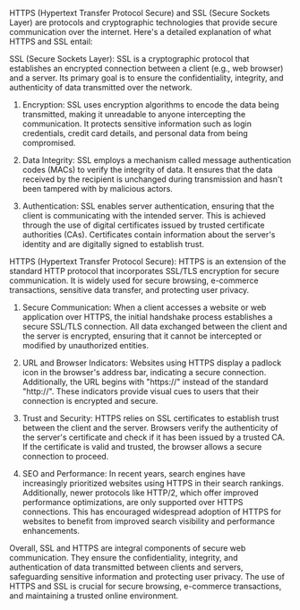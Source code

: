 HTTPS (Hypertext Transfer Protocol Secure) and SSL (Secure Sockets Layer) are protocols and cryptographic technologies that provide secure communication over the internet. Here's a detailed explanation of what HTTPS and SSL entail:

SSL (Secure Sockets Layer):
SSL is a cryptographic protocol that establishes an encrypted connection between a client (e.g., web browser) and a server. Its primary goal is to ensure the confidentiality, integrity, and authenticity of data transmitted over the network.

1. Encryption: SSL uses encryption algorithms to encode the data being transmitted, making it unreadable to anyone intercepting the communication. It protects sensitive information such as login credentials, credit card details, and personal data from being compromised.

2. Data Integrity: SSL employs a mechanism called message authentication codes (MACs) to verify the integrity of data. It ensures that the data received by the recipient is unchanged during transmission and hasn't been tampered with by malicious actors.

3. Authentication: SSL enables server authentication, ensuring that the client is communicating with the intended server. This is achieved through the use of digital certificates issued by trusted certificate authorities (CAs). Certificates contain information about the server's identity and are digitally signed to establish trust.

HTTPS (Hypertext Transfer Protocol Secure):
HTTPS is an extension of the standard HTTP protocol that incorporates SSL/TLS encryption for secure communication. It is widely used for secure browsing, e-commerce transactions, sensitive data transfer, and protecting user privacy.

1. Secure Communication: When a client accesses a website or web application over HTTPS, the initial handshake process establishes a secure SSL/TLS connection. All data exchanged between the client and the server is encrypted, ensuring that it cannot be intercepted or modified by unauthorized entities.

2. URL and Browser Indicators: Websites using HTTPS display a padlock icon in the browser's address bar, indicating a secure connection. Additionally, the URL begins with "https://" instead of the standard "http://". These indicators provide visual cues to users that their connection is encrypted and secure.

3. Trust and Security: HTTPS relies on SSL certificates to establish trust between the client and the server. Browsers verify the authenticity of the server's certificate and check if it has been issued by a trusted CA. If the certificate is valid and trusted, the browser allows a secure connection to proceed.

4. SEO and Performance: In recent years, search engines have increasingly prioritized websites using HTTPS in their search rankings. Additionally, newer protocols like HTTP/2, which offer improved performance optimizations, are only supported over HTTPS connections. This has encouraged widespread adoption of HTTPS for websites to benefit from improved search visibility and performance enhancements.

Overall, SSL and HTTPS are integral components of secure web communication. They ensure the confidentiality, integrity, and authentication of data transmitted between clients and servers, safeguarding sensitive information and protecting user privacy. The use of HTTPS and SSL is crucial for secure browsing, e-commerce transactions, and maintaining a trusted online environment.
